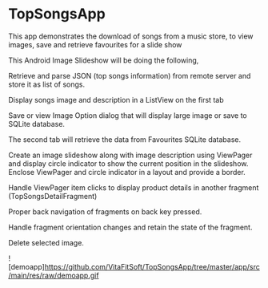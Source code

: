 TopSongsApp
===========

This app demonstrates the download of songs from a music store, to view images, save and retrieve favourites for a slide show

This Android Image Slideshow will be doing the following,

Retrieve and parse JSON (top songs information) from remote server and store it as list of songs.

Display songs image and description in a ListView on the first tab

Save or view Image Option dialog that will display large image or save to SQLite database.

The second tab will retrieve the data from Favourites SQLite database.

Create an image slideshow along with image description using ViewPager and display circle indicator to show the current position in the slideshow.
Enclose ViewPager and circle indicator in a layout and provide a border.

Handle ViewPager item clicks to display product details in another fragment (TopSongsDetailFragment)

Proper back navigation of fragments on back key pressed.

Handle fragment orientation changes and retain the state of the fragment.

Delete selected image. 

![demoapp]https://github.com/VitaFitSoft/TopSongsApp/tree/master/app/src/main/res/raw/demoapp.gif

